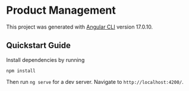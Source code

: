 # Product Management

This project was generated with [Angular CLI](https://github.com/angular/angular-cli) version 17.0.10.

## Quickstart Guide
Install dependencies by running
```
npm install
```
Then run `ng serve` for a dev server. Navigate to `http://localhost:4200/`. 
